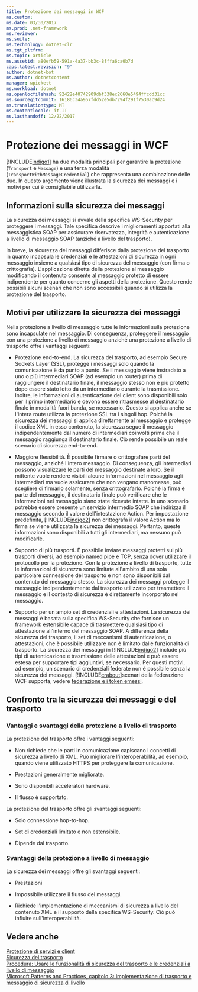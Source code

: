 ```yaml
---
title: Protezione dei messaggi in WCF
ms.custom: 
ms.date: 03/30/2017
ms.prod: .net-framework
ms.reviewer: 
ms.suite: 
ms.technology: dotnet-clr
ms.tgt_pltfrm: 
ms.topic: article
ms.assetid: a80efb59-591a-4a37-bb3c-8fffa6ca0b7d
caps.latest.revision: "9"
author: dotnet-bot
ms.author: dotnetcontent
manager: wpickett
ms.workload: dotnet
ms.openlocfilehash: 92422e40742909dbf338ec2660e5494ffcdd31cc
ms.sourcegitcommit: 16186c34a957fdd52e5db7294f291f7530ac9d24
ms.translationtype: MT
ms.contentlocale: it-IT
ms.lasthandoff: 12/22/2017
---
```

# <a name="message-security-in-wcf"></a>Protezione dei messaggi in WCF
[!INCLUDE[indigo1](../../../../includes/indigo1-md.md)] ha due modalità principali per garantire la protezione (`Transport` e `Message`) e una terza modalità (`TransportWithMessageCredential`) che rappresenta una combinazione delle due. In questo argomento viene illustrata la sicurezza dei messaggi e i motivi per cui è consigliabile utilizzarla.  
  
## <a name="what-is-message-security"></a>Informazioni sulla sicurezza dei messaggi  
 La sicurezza dei messaggi si avvale della specifica WS-Security per proteggere i messaggi. Tale specifica descrive i miglioramenti apportati alla messaggistica SOAP per assicurare riservatezza, integrità e autenticazione a livello di messaggio SOAP (anziché a livello del trasporto).  
  
 In breve, la sicurezza dei messaggi differisce dalla protezione del trasporto in quanto incapsula le credenziali e le attestazioni di sicurezza in ogni messaggio insieme a qualsiasi tipo di sicurezza del messaggio (con firma o crittografia). L'applicazione diretta della protezione al messaggio modificando il contenuto consente al messaggio protetto di essere indipendente per quanto concerne gli aspetti della protezione. Questo rende possibili alcuni scenari che non sono accessibili quando si utilizza la protezione del trasporto.  
  
## <a name="reasons-to-use-message-security"></a>Motivi per utilizzare la sicurezza dei messaggi  
 Nella protezione a livello di messaggio tutte le informazioni sulla protezione sono incapsulate nel messaggio. Di conseguenza, proteggere il messaggio con una protezione a livello di messaggio anziché una protezione a livello di trasporto offre i vantaggi seguenti:  
  
-   Protezione end-to-end. La sicurezza del trasporto, ad esempio Secure Sockets Layer (SSL), protegge i messaggi solo quando la comunicazione è da punto a punto. Se il messaggio viene instradato a uno o più intermediari SOAP (ad esempio un router) prima di raggiungere il destinatario finale, il messaggio stesso non è più protetto dopo essere stato letto da un intermediario durante la trasmissione. Inoltre, le informazioni di autenticazione del client sono disponibili solo per il primo intermediario e devono essere ritrasmesse al destinatario finale in modalità fuori banda, se necessario. Questo si applica anche se l'intera route utilizza la protezione SSL tra i singoli hop. Poiché la sicurezza dei messaggi si applica direttamente al messaggio e protegge il codice XML in esso contenuto, la sicurezza segue il messaggio indipendentemente dal numero di intermediari coinvolti prima che il messaggio raggiunga il destinatario finale. Ciò rende possibile un reale scenario di sicurezza end-to-end.  
  
-   Maggiore flessibilità. È possibile firmare o crittografare parti del messaggio, anziché l'intero messaggio. Di conseguenza, gli intermediari possono visualizzare le parti del messaggio destinate a loro. Se il mittente vuole rendere visibili alcune informazioni nel messaggio agli intermediari ma vuole assicurare che non vengano manomesse, può scegliere di firmarlo solamente, senza crittografarlo. Poiché la firma è parte del messaggio, il destinatario finale può verificare che le informazioni nel messaggio siano state ricevute intatte. In uno scenario potrebbe essere presente un servizio intermedio SOAP che indirizza il messaggio secondo il valore dell'intestazione Action. Per impostazione predefinita, [!INCLUDE[indigo2](../../../../includes/indigo2-md.md)] non crittografa il valore Action ma lo firma se viene utilizzata la sicurezza dei messaggi. Pertanto, queste informazioni sono disponibili a tutti gli intermediari, ma nessuno può modificarle.  
  
-   Supporto di più trasporti. È possibile inviare messaggi protetti sui più trasporti diversi, ad esempio named pipe e TCP, senza dover utilizzare il protocollo per la protezione. Con la protezione a livello di trasporto, tutte le informazioni di sicurezza sono limitate all'ambito di una sola particolare connessione del trasporto e non sono disponibili dal contenuto del messaggio stesso. La sicurezza dei messaggi protegge il messaggio indipendentemente dal trasporto utilizzato per trasmettere il messaggio e il contesto di sicurezza è direttamente incorporato nel messaggio.  
  
-   Supporto per un ampio set di credenziali e attestazioni. La sicurezza dei messaggi è basata sulla specifica WS-Security che fornisce un framework estensibile capace di trasmettere qualsiasi tipo di attestazione all'interno del messaggio SOAP. A differenza della sicurezza del trasporto, il set di meccanismi di autenticazione, o attestazioni, che è possibile utilizzare non è limitato dalle funzionalità di trasporto. La sicurezza dei messaggi in [!INCLUDE[indigo2](../../../../includes/indigo2-md.md)] include più tipi di autenticazione e trasmissione delle attestazioni e può essere estesa per supportare tipi aggiuntivi, se necessario. Per questi motivi, ad esempio, un scenario di credenziali federate non è possibile senza la sicurezza dei messaggi. [!INCLUDE[crabout](../../../../includes/crabout-md.md)]scenari della federazione WCF supporta, vedere [federazione e i token emessi](../../../../docs/framework/wcf/feature-details/federation-and-issued-tokens.md).  
  
## <a name="how-message-and-transport-security-compare"></a>Confronto tra la sicurezza dei messaggi e del trasporto  
  
### <a name="pros-and-cons-of-transport-level-security"></a>Vantaggi e svantaggi della protezione a livello di trasporto  
 La protezione del trasporto offre i vantaggi seguenti:  
  
-   Non richiede che le parti in comunicazione capiscano i concetti di sicurezza a livello di XML. Può migliorare l'interoperabilità, ad esempio, quando viene utilizzato HTTPS per proteggere la comunicazione.  
  
-   Prestazioni generalmente migliorate.  
  
-   Sono disponibili acceleratori hardware.  
  
-   Il flusso è supportato.  
  
 La protezione del trasporto offre gli svantaggi seguenti:  
  
-   Solo connessione hop-to-hop.  
  
-   Set di credenziali limitato e non estensibile.  
  
-   Dipende dal trasporto.  
  
### <a name="disadvantages-of-message-level-security"></a>Svantaggi della protezione a livello di messaggio  
 La sicurezza dei messaggi offre gli svantaggi seguenti:  
  
-   Prestazioni  
  
-   Impossibile utilizzare il flusso dei messaggi.  
  
-   Richiede l'implementazione di meccanismi di sicurezza a livello del contenuto XML e il supporto della specifica WS-Security. Ciò può influire sull'interoperabilità.  
  
## <a name="see-also"></a>Vedere anche  
 [Protezione di servizi e client](../../../../docs/framework/wcf/feature-details/securing-services-and-clients.md)  
 [Sicurezza del trasporto](../../../../docs/framework/wcf/feature-details/transport-security.md)  
 [Procedura: Usare le funzionalità di sicurezza del trasporto e le credenziali a livello di messaggio](../../../../docs/framework/wcf/feature-details/how-to-use-transport-security-and-message-credentials.md)  
 [Microsoft Patterns and Practices, capitolo 3: implementazione di trasporto e messaggio di sicurezza di livello](http://go.microsoft.com/fwlink/?LinkId=88897)
